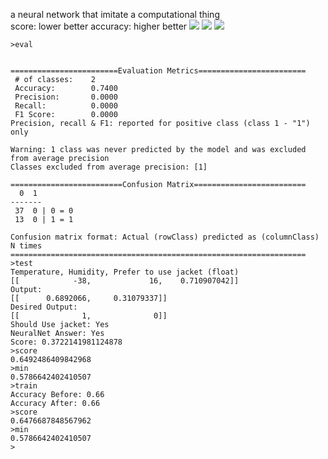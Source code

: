 a neural network that imitate a computational thing\
score: lower better accuracy: higher better
![](https://cdn.discordapp.com/attachments/809580979777568828/811182724114284594/unknown.png)
![](https://cdn.discordapp.com/attachments/713346278003572777/811093717008121926/unknown.png)
![](https://cdn.discordapp.com/attachments/801061985034305556/811188188676096000/unknown.png)

```mermaid
>eval


========================Evaluation Metrics========================
 # of classes:    2
 Accuracy:        0.7400
 Precision:       0.0000
 Recall:          0.0000
 F1 Score:        0.0000
Precision, recall & F1: reported for positive class (class 1 - "1") only

Warning: 1 class was never predicted by the model and was excluded from average precision
Classes excluded from average precision: [1]

=========================Confusion Matrix=========================
  0  1
-------
 37  0 | 0 = 0
 13  0 | 1 = 1

Confusion matrix format: Actual (rowClass) predicted as (columnClass) N times
==================================================================
>test
Temperature, Humidity, Prefer to use jacket (float)
[[            -38,             16,    0.710907042]]
Output:
[[      0.6892066,     0.31079337]]
Desired Output:
[[              1,              0]]
Should Use jacket: Yes
NeuralNet Answer: Yes
Score: 0.3722141981124878
>score
0.6492486409842968
>min
0.5786642402410507
>train
Accuracy Before: 0.66
Accuracy After: 0.66
>score
0.6476687848567962
>min
0.5786642402410507
>
```